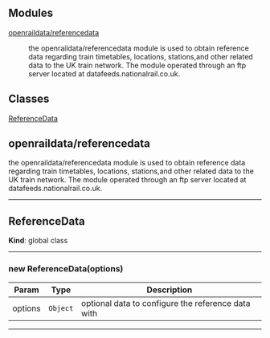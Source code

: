 ## Modules

<dl>
<dt><a href="#module_openraildata/referencedata">openraildata/referencedata</a></dt>
<dd><p>the openraildata/referencedata module is used to obtain reference data regarding
train timetables, locations, stations,and other related data to the UK train network. The module
operated through an ftp server located at datafeeds.nationalrail.co.uk.</p>
</dd>
</dl>

## Classes

<dl>
<dt><a href="#ReferenceData">ReferenceData</a></dt>
<dd></dd>
</dl>

<a name="module_openraildata/referencedata"></a>

## openraildata/referencedata
the openraildata/referencedata module is used to obtain reference data regarding
train timetables, locations, stations,and other related data to the UK train network. The module
operated through an ftp server located at datafeeds.nationalrail.co.uk.


* * *

<a name="ReferenceData"></a>

## ReferenceData
**Kind**: global class  

* * *

<a name="new_ReferenceData_new"></a>

### new ReferenceData(options)

| Param | Type | Description |
| --- | --- | --- |
| options | <code>Object</code> | optional data to configure the reference data with |


* * *

